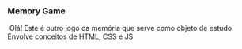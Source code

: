 ### Memory Game



​    Olá! Este é outro jogo da memória que serve como objeto de estudo. Envolve conceitos de HTML, CSS e JS

